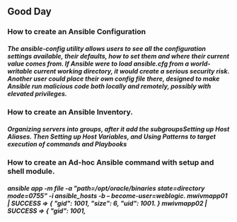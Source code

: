 ## Good Day

### How to create an Ansible Configuration

##### The ansible-config utility allows users to see all the configuration settings available, their defaults, how to set them and where their current value comes from. If Ansible were to load ansible.cfg from a world-writable current working directory, it would create a serious security risk. Another user could place their own config file there, designed to make Ansible run malicious code both locally and remotely, possibly with elevated privileges. 

### How to create an Ansible Inventory.

##### Organizing servers into groups, after it add the subgroupsSetting up Host Aliases. Then Setting up Host Variables, and Using Patterns to target execution of commands and Playbooks

### How to create an Ad-hoc Ansible command with setup and shell module.

##### ansible app -m file -a "path=/opt/oracle/binaries state=directory mode=0755" -i ansible_hosts -b – become-user=weblogic. mwivmapp01 | SUCCESS => { "gid": 1001, "size": 6, "uid": 1001. } mwivmapp02 | SUCCESS => { "gid": 1001,

